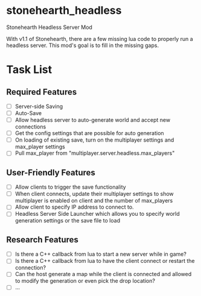 # stonehearth_headless
Stonehearth Headless Server Mod

With v1.1 of Stonehearth, there are a few missing lua code to properly run a headless server. This mod's goal is to fill in the missing gaps.

# Task List

## Required Features 

- [ ] Server-side Saving
- [ ] Auto-Save 
- [ ] Allow headless server to auto-generate world and accept new connections
- [ ] Get the config settings that are possible for auto generation
- [ ] On loading of existing save, turn on the multiplayer settings and max_player settings
- [ ] Pull max_player from "multiplayer.server.headless.max_players"

## User-Friendly Features

- [ ] Allow clients to trigger the save functionality
- [ ] When client connects, update their multiplayer settings to show multiplayer is enabled on client and the number of max_players
- [ ] Allow client to specify IP address to connect to.
- [ ] Headless Server Side Launcher which allows you to specify world generation settings or the save file to load

## Research Features

- [ ] Is there a C++ callback from lua to start a new server while in game?
- [ ] Is there a C++ callback from lua to have the client connect or restart the connection?
- [ ] Can the host generate a map while the client is connected and allowed to modify the generation or even pick the drop location?
- [ ] ...